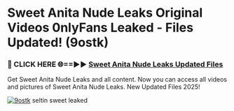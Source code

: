 # Sweet Anita Nude Leaks Original Videos 0nlyFans Leaked - Files Updated! (9ostk)

<h3>🔴 CLICK HERE 🌐==►► <a href="https://tinyurl.com/ms9xzufz" rel="nofollow">Sweet Anita Nude Leaks Updated Files</a></h3>

Get Sweet Anita Nude Leaks and all content. Now you can access all videos and pictures of Sweet Anita Nude Leaks. New Updated Files 2025!

[![9ostk](https://i.imgur.com/PQ7UWWw.gif)](https://tinyurl.com/ms9xzufz)
seltin sweet leaked